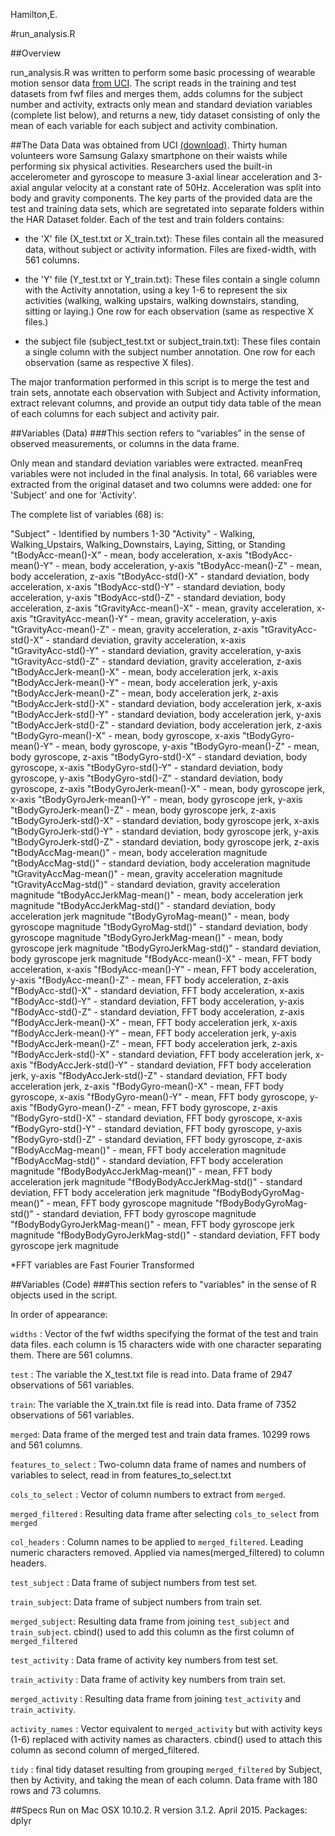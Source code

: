 Hamilton,E.

#run_analysis.R

##Overview

run_analysis.R was written to perform some basic processing of wearable motion sensor data [from UCI](http://archive.ics.uci.edu/ml/datasets/Human+Activity+Recognition+Using+Smartphones). The script reads in the training and test datasets from fwf files and merges them, adds columns for the subject number and activity, extracts only mean and standard deviation variables (complete list below), and returns a new, tidy dataset consisting of only the mean of each variable for each subject and activity combination. 

##The Data
Data was obtained from UCI [(download)](https://d396qusza40orc.cloudfront.net/getdata%2Fprojectfiles%2FUCI%20HAR%20Dataset.zip). 
Thirty human volunteers wore Samsung Galaxy smartphone on their waists while performing six physical activities. 
Researchers used the built-in accelerometer and gyroscope to measure 3-axial linear acceleration 
and 3-axial angular velocity at a constant rate of 50Hz. Acceleration was split into body and gravity components.
The key parts of the provided data are the test and training data sets, which are segretated into separate folders 
within the HAR Dataset folder. Each of the test and train folders contains: 

* the 'X' file (X_test.txt or X_train.txt): These files contain all the measured data, without subject or activity information. Files are fixed-width, with 561 columns. 

* the 'Y' file (Y_test.txt or Y_train.txt): These files contain a single column with the Activity annotation, using a key 1-6 to represent the six activities (walking, walking upstairs, walking downstairs, standing, sitting or laying.) One row for each observation (same as respective X files.)

* the subject file (subject_test.txt or subject_train.txt): These files contain a single column with the subject number annotation. One row for each observation (same as respective X files).

The major tranformation performed in this script is to merge the test and train sets, annotate each observation with Subject and Activity information, extract relevant columns, and provide an output tidy data table of the mean of each columns for each subject and activity pair. 


##Variables (Data)
###This section refers to “variables” in the sense of observed measurements, or columns in the data frame.

Only mean and standard deviation variables were extracted. meanFreq variables were not
included in the final analysis. In total, 66 variables were extracted from the original 
dataset and two columns were added: one for 'Subject' and one for 'Activity'.

The complete list of variables (68) is:

"Subject" - Identified by numbers 1-30
"Activity" - Walking, Walking_Upstairs, Walking_Downstairs, Laying, Sitting, or Standing
"tBodyAcc-mean()-X" - mean, body acceleration, x-axis 
"tBodyAcc-mean()-Y" - mean, body acceleration, y-axis
"tBodyAcc-mean()-Z" - mean, body acceleration, z-axis 
"tBodyAcc-std()-X" - standard deviation, body acceleration, x-axis
"tBodyAcc-std()-Y"  - standard deviation, body acceleration, y-axis
"tBodyAcc-std()-Z" - standard deviation, body acceleration, z-axis
"tGravityAcc-mean()-X" - mean, gravity acceleration, x-axis 
"tGravityAcc-mean()-Y"  - mean, gravity acceleration, y-axis 
"tGravityAcc-mean()-Z" - mean, gravity acceleration, z-axis
"tGravityAcc-std()-X" - standard deviation, gravity acceleration, x-axis  
"tGravityAcc-std()-Y" - standard deviation, gravity acceleration, y-axis  
"tGravityAcc-std()-Z" - standard deviation, gravity acceleration, z-axis  
"tBodyAccJerk-mean()-X" - mean, body acceleration jerk, x-axis  
"tBodyAccJerk-mean()-Y" - mean, body acceleration jerk, y-axis    
"tBodyAccJerk-mean()-Z" - mean, body acceleration jerk, z-axis
"tBodyAccJerk-std()-X" - standard deviation, body acceleration jerk, x-axis 
"tBodyAccJerk-std()-Y" - standard deviation, body acceleration jerk, y-axis
"tBodyAccJerk-std()-Z" - standard deviation, body acceleration jerk, z-axis
"tBodyGyro-mean()-X" - mean, body gyroscope, x-axis
"tBodyGyro-mean()-Y" - mean, body gyroscope, y-axis
"tBodyGyro-mean()-Z" - mean, body gyroscope, z-axis
"tBodyGyro-std()-X" - standard deviation, body gyroscope, x-axis
"tBodyGyro-std()-Y" - standard deviation, body gyroscope, y-axis
"tBodyGyro-std()-Z" - standard deviation, body gyroscope, z-axis
"tBodyGyroJerk-mean()-X" - mean, body gyroscope jerk, x-axis 
"tBodyGyroJerk-mean()-Y" - mean, body gyroscope jerk, y-axis 
"tBodyGyroJerk-mean()-Z" - mean, body gyroscope jerk, z-axis
"tBodyGyroJerk-std()-X" - standard deviation, body gyroscope jerk, x-axis   
"tBodyGyroJerk-std()-Y" - standard deviation, body gyroscope jerk, y-axis
"tBodyGyroJerk-std()-Z" - standard deviation, body gyroscope jerk, z-axis 
"tBodyAccMag-mean()" - mean, body acceleration magnitude    
"tBodyAccMag-std()" - standard deviation, body acceleration magnitude 
"tGravityAccMag-mean()" - mean, gravity acceleration magnitude
"tGravityAccMag-std()"  - standard deviation, gravity acceleration magnitude
"tBodyAccJerkMag-mean()" - mean, body acceleration jerk magnitude
"tBodyAccJerkMag-std()" - standard deviation, body acceleration jerk magnitude
"tBodyGyroMag-mean()" - mean, body gyroscope magnitude
"tBodyGyroMag-std()" - standard deviation, body gyroscope magnitude
"tBodyGyroJerkMag-mean()" - mean, body gyroscope jerk magnitude 
"tBodyGyroJerkMag-std()" - standard deviation, body gyroscope jerk magnitude
"fBodyAcc-mean()-X" - mean, FFT body acceleration, x-axis
"fBodyAcc-mean()-Y" - mean, FFT body acceleration, y-axis 
"fBodyAcc-mean()-Z" - mean, FFT body acceleration, z-axis 
"fBodyAcc-std()-X" - standard deviation, FFT body acceleration, x-axis
"fBodyAcc-std()-Y" - standard deviation, FFT body acceleration, y-axis
"fBodyAcc-std()-Z" - standard deviation, FFT body acceleration, z-axis
"fBodyAccJerk-mean()-X" - mean, FFT body acceleration jerk, x-axis
"fBodyAccJerk-mean()-Y" - mean, FFT body acceleration jerk, y-axis
"fBodyAccJerk-mean()-Z" - mean, FFT body acceleration jerk, z-axis
"fBodyAccJerk-std()-X" - standard deviation, FFT body acceleration jerk, x-axis
"fBodyAccJerk-std()-Y" - standard deviation, FFT body acceleration jerk, y-axis
"fBodyAccJerk-std()-Z" - standard deviation, FFT body acceleration jerk, z-axis
"fBodyGyro-mean()-X" - mean, FFT body gyroscope, x-axis
"fBodyGyro-mean()-Y" - mean, FFT body gyroscope, y-axis
"fBodyGyro-mean()-Z" - mean, FFT body gyroscope, z-axis
"fBodyGyro-std()-X" - standard deviation, FFT body gyroscope, x-axis
"fBodyGyro-std()-Y" - standard deviation, FFT body gyroscope, y-axis
"fBodyGyro-std()-Z" - standard deviation, FFT body gyroscope, z-axis
"fBodyAccMag-mean()" - mean, FFT body acceleration magnitude
"fBodyAccMag-std()" - standard deviation, FFT body acceleration magnitude
"fBodyBodyAccJerkMag-mean()" - mean, FFT body acceleration jerk magnitude
"fBodyBodyAccJerkMag-std()" - standard deviation, FFT body acceleration jerk magnitude
"fBodyBodyGyroMag-mean()" - mean, FFT body gyroscope magnitude
"fBodyBodyGyroMag-std()" - standard deviation, FFT body gyroscope magnitude
"fBodyBodyGyroJerkMag-mean()" - mean, FFT body gyroscope jerk magnitude
"fBodyBodyGyroJerkMag-std()" - standard deviation, FFT body gyroscope jerk magnitude
 

*FFT variables are Fast Fourier Transformed

##Variables (Code)
###This section refers to "variables" in the sense of R objects used in the script.

In order of appearance:

`widths` : Vector of the fwf widths specifying the format of the test and train data files. each column is 15 characters wide with one character separating them. There are 561 columns.

`test` : The variable the X_test.txt file is read into. Data frame of 2947 observations of 561 variables. 

`train`: The variable the X_train.txt file is read into. Data frame of 7352 observations of 561 variables. 

`merged`: Data frame of the merged test and train data frames. 10299 rows and 561 columns.

`features_to_select` : Two-column data frame of names and numbers of variables to select, read in from features_to_select.txt

`cols_to_select` : Vector of column numbers to extract from `merged`.

`merged_filtered` : Resulting data frame after selecting `cols_to_select` from `merged`

`col_headers` : Column names to be applied to `merged_filtered`. Leading numeric characters removed. Applied via names(merged_filtered) to column headers. 

`test_subject` : Data frame of subject numbers from test set. 

`train_subject`: Data frame of subject numbers from train set.

`merged_subject`: Resulting data frame from joining `test_subject` and `train_subject`. cbind() used to add this column as the first column of `merged_filtered`

`test_activity` : Data frame of activity key numbers from test set.

`train_activity` : Data frame of activity key numbers from train set.

`merged_activity` : Resulting data frame from joining `test_activity` and `train_activity`.

`activity_names` : Vector equivalent to `merged_activity` but with activity keys (1-6) replaced with activity names as characters. cbind() used to attach this column as second column of merged_filtered. 

`tidy` : final tidy dataset resulting from grouping `merged_filtered` by Subject, then by Activity, and taking the mean of each column. Data frame with 180 rows and 73 columns.  

##Specs
Run on Mac OSX 10.10.2.  R version 3.1.2.  April 2015.
Packages: dplyr
